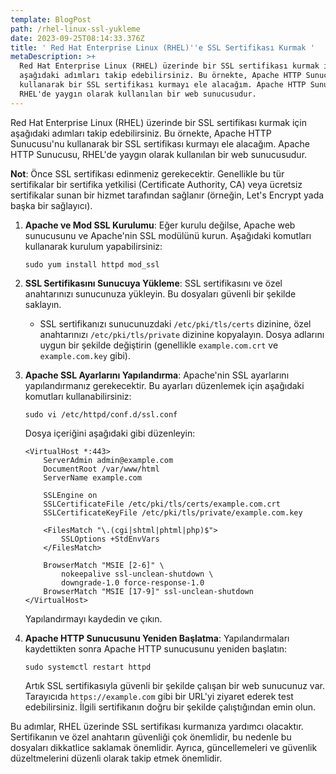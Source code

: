 ```yaml
---
template: BlogPost
path: /rhel-linux-ssl-yukleme
date: 2023-09-25T08:14:33.376Z
title: ' Red Hat Enterprise Linux (RHEL)''e SSL Sertifikası Kurmak '
metaDescription: >+
  Red Hat Enterprise Linux (RHEL) üzerinde bir SSL sertifikası kurmak için
  aşağıdaki adımları takip edebilirsiniz. Bu örnekte, Apache HTTP Sunucusu'nu
  kullanarak bir SSL sertifikası kurmayı ele alacağım. Apache HTTP Sunucusu,
  RHEL'de yaygın olarak kullanılan bir web sunucusudur.
---
```

Red Hat Enterprise Linux (RHEL) üzerinde bir SSL sertifikası kurmak için aşağıdaki adımları takip edebilirsiniz. Bu örnekte, Apache HTTP Sunucusu'nu kullanarak bir SSL sertifikası kurmayı ele alacağım. Apache HTTP Sunucusu, RHEL'de yaygın olarak kullanılan bir web sunucusudur.

**Not**: Önce SSL sertifikası edinmeniz gerekecektir. Genellikle bu tür sertifikalar bir sertifika yetkilisi (Certificate Authority, CA) veya ücretsiz sertifikalar sunan bir hizmet tarafından sağlanır (örneğin, Let's Encrypt yada başka bir sağlayıcı).

1. **Apache ve Mod SSL Kurulumu**: Eğer kurulu değilse, Apache web sunucusunu ve Apache'nin SSL modülünü kurun. Aşağıdaki komutları kullanarak kurulum yapabilirsiniz:

   ```
   sudo yum install httpd mod_ssl

   ```
2. **SSL Sertifikasını Sunucuya Yükleme**: SSL sertifikasını ve özel anahtarınızı sunucunuza yükleyin. Bu dosyaları güvenli bir şekilde saklayın.

   * SSL sertifikanızı sunucunuzdaki `/etc/pki/tls/certs` dizinine, özel anahtarınızı `/etc/pki/tls/private` dizinine kopyalayın. Dosya adlarını uygun bir şekilde değiştirin (genellikle `example.com.crt` ve `example.com.key` gibi).
3. **Apache SSL Ayarlarını Yapılandırma**: Apache'nin SSL ayarlarını yapılandırmanız gerekecektir. Bu ayarları düzenlemek için aşağıdaki komutları kullanabilirsiniz:

   ```
   sudo vi /etc/httpd/conf.d/ssl.conf

   ```

   Dosya içeriğini aşağıdaki gibi düzenleyin:

   ```
   <VirtualHost *:443>
       ServerAdmin admin@example.com
       DocumentRoot /var/www/html
       ServerName example.com

       SSLEngine on
       SSLCertificateFile /etc/pki/tls/certs/example.com.crt
       SSLCertificateKeyFile /etc/pki/tls/private/example.com.key

       <FilesMatch "\.(cgi|shtml|phtml|php)$">
           SSLOptions +StdEnvVars
       </FilesMatch>

       BrowserMatch "MSIE [2-6]" \
           nokeepalive ssl-unclean-shutdown \
           downgrade-1.0 force-response-1.0
       BrowserMatch "MSIE [17-9]" ssl-unclean-shutdown
   </VirtualHost>

   ```

   Yapılandırmayı kaydedin ve çıkın.
4. **Apache HTTP Sunucusunu Yeniden Başlatma**: Yapılandırmaları kaydettikten sonra Apache HTTP sunucusunu yeniden başlatın:

   ```
   sudo systemctl restart httpd

   ```

   Artık SSL sertifikasıyla güvenli bir şekilde çalışan bir web sunucunuz var. Tarayıcıda `https://example.com` gibi bir URL'yi ziyaret ederek test edebilirsiniz. İlgili sertifikanın doğru bir şekilde çalıştığından emin olun.

Bu adımlar, RHEL üzerinde SSL sertifikası kurmanıza yardımcı olacaktır. Sertifikanın ve özel anahtarın güvenliği çok önemlidir, bu nedenle bu dosyaları dikkatlice saklamak önemlidir. Ayrıca, güncellemeleri ve güvenlik düzeltmelerini düzenli olarak takip etmek önemlidir.
